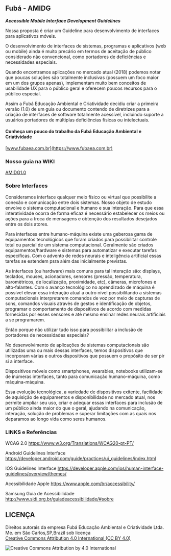 ## Fubá - AMIDG
__*Accessible Mobile Interface Development Guidelines*__ 

Nossa proposta é criar um Guideline para desenvolvimento de interfaces para aplicativos móveis.

O desenvolvimento de interfaces de sistemas, programas e aplicativos (web ou mobile) ainda é muito precário em termos de aceitação de público considerado não convencional, como portadores de deficiências e necessidades especiais.

Quando encontramos aplicações no mercado atual (2018) podemos notar que poucas soluções são totalmente inclusivas (possuem um foco maior em um dos grupos apenas), implementam muito bem conceitos de usabilidade UX para o público geral e oferecem poucos recursos para o público especial.

Assim a Fubá Educação Ambiental e Criatividade decidiu criar a primeira versão (1.0) de um guia ou documento contendo de diretrizes para a criação de interfaces de software totalmente acessível, incluindo suporte a usuários portadores de  múltiplas deficiências físicas ou intelectuais. 

#### Conheça um pouco do trabalho da Fubá Educação Ambiental e Criatividade

[www.fubaea.com.br](https://www.fubaea.com.br)


### Nosso guia na WIKI 

[AMIDG1.0](https://github.com/fubaea/AMIDG/wiki)


### Sobre Interfaces

Consideramos interface qualquer meio físico ou virtual que possibilite a conexão e comunicação entre dois sistemas. Nosso objeto de estudo envolve o sistema computacional e humano e sua interação. Para que essa interatividade ocorra de forma eficaz é necessário estabelecer os meios ou ações para a troca de mensagens e obtenção dos resultados desejados entre os dois atores.

Para interfaces entre humano-máquina existe uma geberosa gama de equipamentos tecnológicos que foram criados para possibilitar controle total ou parcial de um sistema computacional. Geralmente são criados  equipamentos/hardware e sistemas para automatizar e executar tarefas específicas. Com o advento de redes neurais e inteligência artificial essas tarefas se estendem psra além das inicialmente previstas.

As interfaces (ou hardware) mais comuns para tal interação são: displays, teclados, mouses, acionadores, sensores (pressão, temperatura, baromètricos, de localização, proximidade, etc), câmeras, microfones e alto-falantes. Com o avanço tecnológico no aprendizado de máquina é possível elevar essa interação atual a outro nível possibilitando a sistemas computacionsis interpretarem comandos de voz por meio de capturas de sons, comandos visuais atravės de gestos e identificação de objetos, programar o comportamento de dispositivos de acordo com medidas fornecidas por esses sensores e atė mesmo ensinar redes neurais artificiais a se programarem.  

Então porque não utilizar tudo isso para possibilitar a inclusão de portadores de necessidades especiais?

No desenvolvimento de aplicações de sistemas computacionais são utilizadas uma ou mais dessas interfaces, temos dispositivos que incorporam várias e outros dispositivos que possuem o propósito de ser pir si a interface.

Dispositivos móveis como smartphones, wearables, notebooks utilizam-se de inúmeras interfaces, tanto para comunicação humano-máquina, como máquina-máquina. 

Essa evolução tecnológica, a variedade de dispositivos exitente, facilidade de aquisição de equipamentos e disponibilidade no mercado atual, nos permite ampliar seu uso, criar e adequar essas interfaces para inclusão de um público ainda maior do que o geral, ajudando na comunicação, interação, solução de problemas e superar limitações com as quais nos deparamos ao longo vida como seres humanos.


### LINKS e Referências

WCAG 2.0
https://www.w3.org/Translations/WCAG20-pt-PT/


Android Guidelines Interface
https://developer.android.com/guide/practices/ui_guidelines/index.html


IOS Guidelines Interface
https://developer.apple.com/ios/human-interface-guidelines/overview/themes/


Acessibilidade Apple
https://www.apple.com/br/accessibility/


Samsung Guia de Acessibilidade
http://www.sidi.org.br/guiadeacessibilidade/#sobre


## LICENÇA

Direitos autorais da empresa Fubá Educação Ambiental e Criatividade Ltda. Me. em São Carlos,SP,Brazil sob licença  
[Creative Commons Attribution 4.0 International (CC BY 4.0)](http://creativecommons.org/licenses/by/4.0/)

![Creative Commons Attribution by 4.0 International](https://i.creativecommons.org/l/by/4.0/88x31.png)

